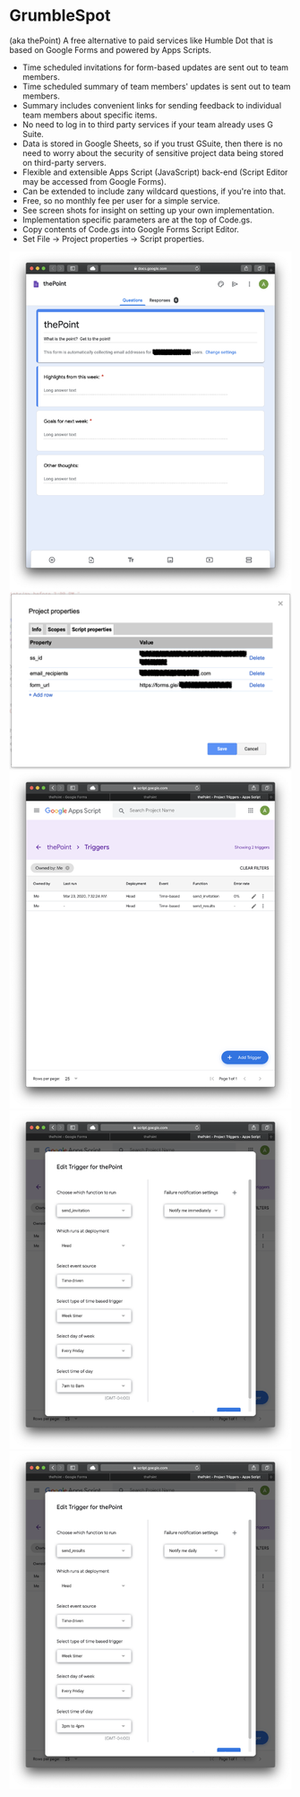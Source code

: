 # GrumbleSpot
(aka thePoint) A free alternative to paid services like Humble Dot that is based on Google Forms and powered by Apps Scripts.

- Time scheduled invitations for form-based updates are sent out to team members.
- Time scheduled summary of team members' updates is sent out to team members.
- Summary includes convenient links for sending feedback to individual team members about specific items.
- No need to log in to third party services if your team already uses G Suite.
- Data is stored in Google Sheets, so if you trust GSuite, then there is no need to worry about the security of sensitive project data being stored on third-party servers.
- Flexible and extensible Apps Script (JavaScript) back-end (Script Editor may be accessed from Google Forms).
- Can be extended to include zany wildcard questions, if you're into that.
- Free, so no monthly fee per user for a simple service.
- See screen shots for insight on setting up your own implementation.
- Implementation specific parameters are at the top of Code.gs.
- Copy contents of Code.gs into Google Forms Script Editor.
- Set File → Project properties → Script properties.

![](./img/ss_form.png)
![](./img/ss_script_props.png)
![](./img/ss_triggers.png)
![](./img/ss_trigger_send_invitation.png)
![](./img/ss_trigger_send_response.png)
